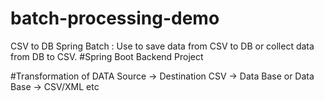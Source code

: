# batch-processing-demo
CSV to DB
Spring Batch : Use to save data from CSV to DB or collect data from DB to CSV.
#Spring Boot Backend Project

#Transformation of DATA
Source -> Destination
CSV -> Data Base
    or 
Data Base -> CSV/XML etc

